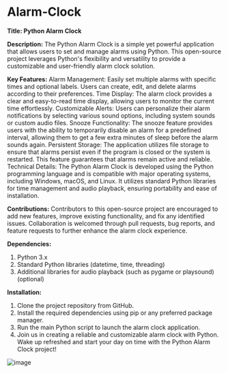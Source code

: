 # Alarm-Clock
**Title: Python Alarm Clock**

**Description:**
The Python Alarm Clock is a simple yet powerful application that allows users to set and manage alarms using Python. This open-source project leverages Python's flexibility and versatility to provide a customizable and user-friendly alarm clock solution.

**Key Features:**
Alarm Management: Easily set multiple alarms with specific times and optional labels. Users can create, edit, and delete alarms according to their preferences.
Time Display: The alarm clock provides a clear and easy-to-read time display, allowing users to monitor the current time effortlessly.
Customizable Alerts: Users can personalize their alarm notifications by selecting various sound options, including system sounds or custom audio files.
Snooze Functionality: The snooze feature provides users with the ability to temporarily disable an alarm for a predefined interval, allowing them to get a few extra minutes of sleep before the alarm sounds again.
Persistent Storage: The application utilizes file storage to ensure that alarms persist even if the program is closed or the system is restarted. This feature guarantees that alarms remain active and reliable.
Technical Details:
The Python Alarm Clock is developed using the Python programming language and is compatible with major operating systems, including Windows, macOS, and Linux. It utilizes standard Python libraries for time management and audio playback, ensuring portability and ease of installation.

**Contributions:**
Contributors to this open-source project are encouraged to add new features, improve existing functionality, and fix any identified issues. Collaboration is welcomed through pull requests, bug reports, and feature requests to further enhance the alarm clock experience.

**Dependencies:**
1. Python 3.x
2. Standard Python libraries (datetime, time, threading)
3. Additional libraries for audio playback (such as pygame or playsound) (optional)

**Installation:**
1. Clone the project repository from GitHub.
2. Install the required dependencies using pip or any preferred package manager.
3. Run the main Python script to launch the alarm clock application.
4. Join us in creating a reliable and customizable alarm clock with Python. Wake up refreshed and start your day on time with the Python Alarm Clock project!

![image](https://github.com/chawanmansi/Alarm-Clock/assets/97017390/3b71fba2-adc0-4013-9e74-24dd18683bd7)

